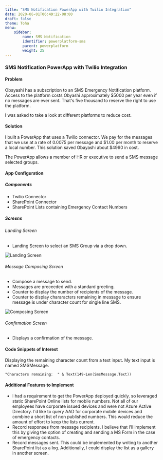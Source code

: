 ```yaml
---
title: "SMS Notification PowerApp with Twilio Integration"
date: 2020-06-01T06:49:22-08:00
draft: false
theme: Toha
menu:
    sidebar:
        name: SMS Notification 
        identifier: powerplatform-sms
        parent: powerplatform
        weight: 25
---
```


### SMS Notification PowerApp with Twilio Integration
#### Problem
Obayashi has a subscription to an SMS Emergency Notification platform. Access to the platform costs Obyashi approximately $5000 per year even if no messages are ever sent.  That's five thousand to reserve the right to use the platform. 

I was asked to take a look at different platforms to reduce cost. 
#### Solution

I built a PowerApp that uses a Twilio connector.  We pay for the messages that we use at a rate of 0.0075 per message and $1.00 per month to reserve a local number.  This solution saved Obayashi about $4990 in cost. 

The PowerApp allows a member of HR or executive to send a SMS message selected groups.

#### App Configuration
##### Components
- Twilio Connector
- SharePoint Connector
- SharePoint Lists containing Emergency Contact Numbers

##### Screens
###### Landing Screen
- Landing Screen to select an SMS Group via a drop down.

![Landing Screen](/posts/powerplatform/smsscreen1.jpg)

###### Message Composing Screen
- Compose a message to send.
- Messages are preceeded with a standard greeting.
- Counter to display the number of recipients of the message.
- Counter to display chararacters remaining in message to ensure message is under character count for single line SMS.

![Composing Screen](/posts/powerplatform/smsscreen2.jpg)

###### Confirmation Screen
- Displays a confirmation of the message.

#### Code Snippets of Interest
Displaying the remaining character count from a text input.  My text input is named SMSMessage.  
```
"Characters remaining:  " & Text(149-Len(SmsMessage.Text))
```
#### Additional Features to Implement
- I had a requirement to get the PowerApp deployed quickly, so leveraged static SharePoint Online lists for mobile numbers. Not all of our employees have corporate issued devices and were not Azure Active Directory. I'd like to query AAD for corporate mobile devices and combine a short list of non published numbers. This would reduce the amount of effort to keep the lists current.
- Record responses from message recipients.  I believe that I'll implement this by giving the option of creating and sending a MS Form in the case of emergency contacts. 
- Record messages sent.  This could be implemented by writing to another SharePoint list as a log.  Additionally, I could display the list as a gallery in another screen.